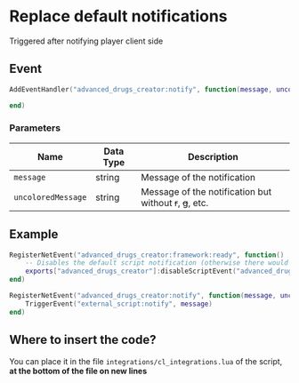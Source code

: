 # Replace default notifications

Triggered after notifying player client side

## Event

```lua
AddEventHandler("advanced_drugs_creator:notify", function(message, uncoloredMessage)

end)
```

### Parameters

| Name               | Data Type | Description                                                |
| ------------------ | --------- | ---------------------------------------------------------- |
| `message`          | string    | Message of the notification                                |
| `uncoloredMessage` | string    | Message of the notification but without ~~r~~, ~~g~~, etc. |

## Example

```lua
RegisterNetEvent("advanced_drugs_creator:framework:ready", function() 
    -- Disables the default script notification (otherwise there would be 2 notifications)
    exports["advanced_drugs_creator"]:disableScriptEvent("advanced_drugs_creator:notify")
end)

RegisterNetEvent("advanced_drugs_creator:notify", function(message, uncoloredMessage)
    TriggerEvent("external_script:notify", message)
end)
```

## Where to insert the code?

You can place it in the file `integrations/cl_integrations.lua` of the script, **at the bottom of the file on new lines**
